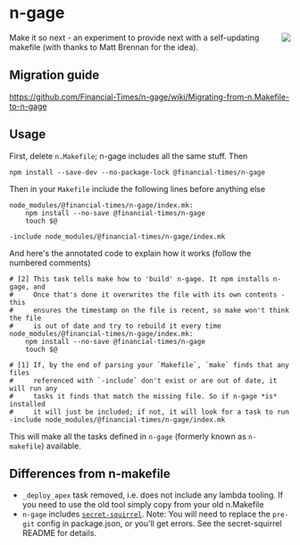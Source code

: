 # n-gage

<img src="https://media.giphy.com/media/LTPvh458Wx0BO/giphy.gif" align="right" />

Make it so next - an experiment to provide next with a self-updating makefile (with thanks to Matt Brennan for the idea).

## Migration guide

https://github.com/Financial-Times/n-gage/wiki/Migrating-from-n.Makefile-to-n-gage

## Usage

First, delete `n.Makefile`; n-gage includes all the same stuff. Then

`npm install --save-dev --no-package-lock @financial-times/n-gage`

Then in your `Makefile` include the following lines before anything else

```make
node_modules/@financial-times/n-gage/index.mk:
	npm install --no-save @financial-times/n-gage
	touch $@

-include node_modules/@financial-times/n-gage/index.mk
```

And here's the annotated code to explain how it works (follow the numbered comments)

```make
# [2] This task tells make how to 'build' n-gage. It npm installs n-gage, and
#     Once that's done it overwrites the file with its own contents - this
#     ensures the timestamp on the file is recent, so make won't think the file
#     is out of date and try to rebuild it every time
node_modules/@financial-times/n-gage/index.mk:
	npm install --no-save @financial-times/n-gage
	touch $@

# [1] If, by the end of parsing your `Makefile`, `make` finds that any files
#     referenced with `-include` don't exist or are out of date, it will run any
#     tasks it finds that match the missing file. So if n-gage *is* installed
#     it will just be included; if not, it will look for a task to run
-include node_modules/@financial-times/n-gage/index.mk
```

This will make all the tasks defined in `n-gage` (formerly known as `n-makefile`) available. 

## Differences from n-makefile

- `_deploy_apex` task removed, i.e. does not include any lambda tooling. If you need to use the old tool simply copy from your old n.Makefile
- `n-gage` includes [`secret-squirrel`](https://github.com/Financial-Times/secret-squirrel/blob/master/README.md#secret-squirrel). Note: You will need to replace the `pre-git` config in package.json, or you'll get errors. See the secret-squirrel README for details. 

